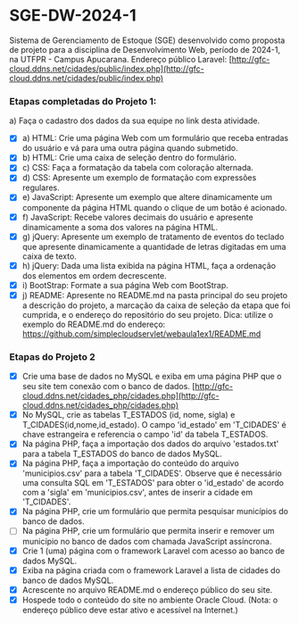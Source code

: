 # SGE-DW-2024-1
Sistema de Gerenciamento de Estoque (SGE) desenvolvido como proposta de projeto para a disciplina de Desenvolvimento Web, período de 2024-1, na UTFPR - Campus Apucarana.
Endereço público Laravel: [http://gfc-cloud.ddns.net/cidades/public/index.php](http://gfc-cloud.ddns.net/cidades/public/index.php)

### Etapas completadas do Projeto 1:
a) Faça o cadastro dos dados da sua equipe no link desta atividade.
- [X] a) HTML: Crie uma página Web com um formulário que receba entradas do usuário e vá para uma outra página quando submetido.
- [X] b) HTML: Crie uma caixa de seleção dentro do formulário.
- [X] c) CSS: Faça a formatação da tabela com coloração alternada.
- [X] d) CSS: Apresente um exemplo de formatação com expressões regulares.
- [X] e) JavaScript: Apresente um exemplo que altere dinamicamente um componente da página HTML quando o clique de um botão é acionado.
- [X] f) JavaScript: Recebe valores decimais do usuário e apresente dinamicamente a soma dos valores na página HTML.
- [X] g) jQuery: Apresente um exemplo de tratamento de eventos do teclado que apresente dinamicamente a quantidade de letras digitadas em uma caixa de texto.
- [X] h) jQuery: Dada uma lista exibida na página HTML, faça a ordenação dos elementos em ordem decrescente.
- [X] i) BootStrap: Formate a sua página Web com BootStrap.
- [X] j) README: Apresente no README.md na pasta principal do seu projeto a descrição do projeto, a marcação da caixa de seleção da etapa que foi cumprida, e o endereço do repositório do seu projeto. Dica: utilize o exemplo do README.md do endereço: https://github.com/simplecloudservlet/webaula1ex1/README.md

### Etapas do Projeto 2

- [X] Crie uma base de dados no MySQL e exiba em uma página PHP que o seu site tem conexão com o banco de dados. [http://gfc-cloud.ddns.net/cidades_php/cidades.php](http://gfc-cloud.ddns.net/cidades_php/cidades.php)
- [X] No MySQL, crie as tabelas T_ESTADOS (id, nome, sigla) e T_CIDADES(id,nome,id_estado). O campo 'id_estado' em 'T_CIDADES' é chave estrangeira e referencia o campo 'id' da tabela T_ESTADOS.
- [X] Na página PHP, faça a importação dos dados do arquivo 'estados.txt' para a tabela T_ESTADOS do banco de dados MySQL.
- [X] Na página PHP, faça a importação do conteúdo do arquivo 'municipios.csv' para a tabela 'T_CIDADES'. Observe que é necessário uma consulta SQL em 'T_ESTADOS' para obter o 'id_estado' de acordo com a 'sigla' em 'municipios.csv', antes de inserir a cidade em 'T_CIDADES'.
- [X] Na página PHP, crie um formulário que permita pesquisar municípios do banco de dados.
- [ ] Na página PHP, crie um formulário que permita inserir e remover um município no banco de dados com chamada JavaScript assíncrona.
- [X] Crie 1 (uma) página com o framework Laravel com acesso ao banco de dados MySQL.
- [X] Exiba na página criada com o framework Laravel a lista de cidades do banco de dados MySQL.
- [X] Acrescente no arquivo README.md o endereço público do seu site.
- [X] Hospede todo o conteúdo do site no ambiente Oracle Cloud. (Nota: o endereço público deve estar ativo e acessível na Internet.)
